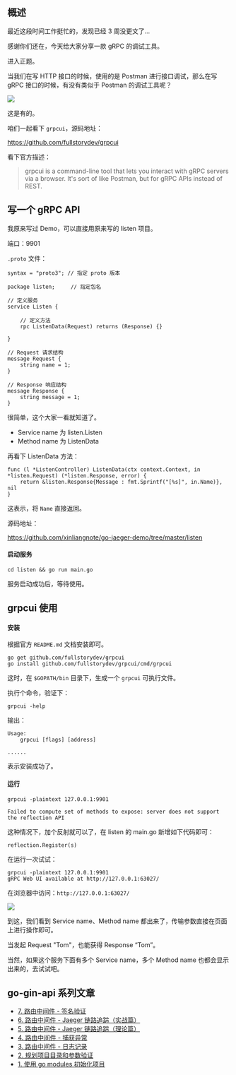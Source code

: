 ## 概述

最近这段时间工作挺忙的，发现已经 3 周没更文了...

感谢你们还在，今天给大家分享一款 gRPC 的调试工具。

进入正题。


当我们在写 HTTP 接口的时候，使用的是 Postman 进行接口调试，那么在写 gRPC 接口的时候，有没有类似于 Postman 的调试工具呢？

![](../02-Go%20gRPC/images/2_grpc_1.gif)


这是有的。

咱们一起看下 `grpcui`，源码地址：

https://github.com/fullstorydev/grpcui

看下官方描述：

> grpcui is a command-line tool that lets you interact with gRPC servers via a browser. It's sort of like Postman, but for gRPC APIs instead of REST.

## 写一个 gRPC API

我原来写过 Demo，可以直接用原来写的 listen 项目。

端口：9901

`.proto` 文件：

```
syntax = "proto3"; // 指定 proto 版本

package listen;     // 指定包名

// 定义服务
service Listen {

	// 定义方法
	rpc ListenData(Request) returns (Response) {}

}

// Request 请求结构
message Request {
	string name = 1;
}

// Response 响应结构
message Response {
    string message = 1;
}
```

很简单，这个大家一看就知道了。

- Service name 为 listen.Listen
- Method name 为 ListenData

再看下 ListenData 方法：

```
func (l *ListenController) ListenData(ctx context.Context, in *listen.Request) (*listen.Response, error) {
	return &listen.Response{Message : fmt.Sprintf("[%s]", in.Name)}, nil
}
```

这表示，将 `Name` 直接返回。

源码地址：

https://github.com/xinliangnote/go-jaeger-demo/tree/master/listen

#### 启动服务

```
cd listen && go run main.go
```

服务启动成功后，等待使用。

## grpcui 使用

#### 安装

根据官方 `README.md` 文档安装即可。

```
go get github.com/fullstorydev/grpcui
go install github.com/fullstorydev/grpcui/cmd/grpcui
```

这时，在 `$GOPATH/bin` 目录下，生成一个 `grpcui` 可执行文件。

执行个命令，验证下：

```
grpcui -help
```

输出：

```
Usage:
	grpcui [flags] [address]
	
......	
```

表示安装成功了。

#### 运行

```
grpcui -plaintext 127.0.0.1:9901

Failed to compute set of methods to expose: server does not support the reflection API
```

这种情况下，加个反射就可以了，在 listen 的 main.go 新增如下代码即可：

```
reflection.Register(s)
```

在运行一次试试：

```
grpcui -plaintext 127.0.0.1:9901
gRPC Web UI available at http://127.0.0.1:63027/
```

在浏览器中访问：`http://127.0.0.1:63027/`

![](../02-Go%20gRPC/images/2_grpc_2.gif)

到这，我们看到 Service name、Method name 都出来了，传输参数直接在页面上进行操作即可。

当发起 Request "Tom"，也能获得 Response “Tom”。

当然，如果这个服务下面有多个 Service name，多个 Method name 也都会显示出来的，去试试吧。

## go-gin-api 系列文章

- [7. 路由中间件 - 签名验证](https://mp.weixin.qq.com/s/0cozELotcpX3Gd6WPJiBbQ)
- [6. 路由中间件 - Jaeger 链路追踪（实战篇）](https://mp.weixin.qq.com/s/Ea28475_UTNaM9RNfgPqJA)
- [5. 路由中间件 - Jaeger 链路追踪（理论篇）](https://mp.weixin.qq.com/s/28UBEsLOAHDv530ePilKQA)
- [4. 路由中间件 - 捕获异常](https://mp.weixin.qq.com/s/SconDXB_x7Gan6T0Awdh9A)
- [3. 路由中间件 - 日志记录](https://mp.weixin.qq.com/s/eTygPXnrYM2xfrRQyfn8Tg)
- [2. 规划项目目录和参数验证](https://mp.weixin.qq.com/s/11AuXptWGmL5QfiJArNLnA)
- [1. 使用 go modules 初始化项目](https://mp.weixin.qq.com/s/1XNTEgZ0XGZZdxFOfR5f_A)

